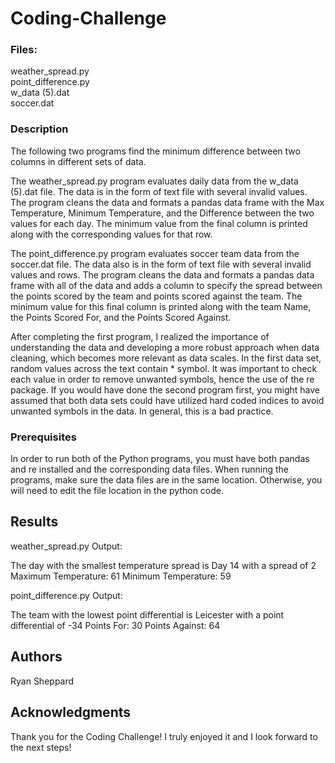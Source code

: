# Coding-Challenge

### Files:
weather_spread.py   
point_difference.py   
w_data (5).dat    
soccer.dat    

### Description

The following two programs find the minimum difference between two columns in different sets of data. 

The weather_spread.py program evaluates daily data from the w_data (5).dat file. The data is in the form of text file with several invalid values. The program cleans the data and formats a pandas data frame with the Max Temperature, Minimum Temperature, and the Difference between the two values for each day. The minimum value from the final column is printed along with the corresponding values for that row.

The point_difference.py program evaluates soccer team data from the soccer.dat file. The data also is in the form of text file with several invalid values and rows. The program cleans the data and formats a pandas data frame with all of the data and adds a column to specify the spread between the points scored by the team and points scored against the team. The minimum value for this final column is printed along with the team Name, the Points Scored For, and the Points Scored Against.

After completing the first program, I realized the importance of understanding the data and developing a more robust approach when data cleaning, which becomes more relevant as data scales. In the first data set, random values across the text contain * symbol. It was important to check each value in order to remove unwanted symbols, hence the use of the re package. If you would have done the second program first, you might have assumed that both data sets could have utilized hard coded indices to avoid unwanted symbols in the data. In general, this is a bad practice.

### Prerequisites

In order to run both of the Python programs, you must have both pandas and re installed and the corresponding data files. When running the programs, make sure the data files are in the same location. Otherwise, you will need to edit the file location in the python code. 


## Results

weather_spread.py Output:

The day with the smallest temperature spread is Day 14 with a spread of 2
Maximum Temperature: 61
Minimum Temperature: 59

point_difference.py Output:

The team with the lowest point differential is Leicester with a point differential of -34
Points For:  30
Points Against:  64

## Authors

Ryan Sheppard

## Acknowledgments

Thank you for the Coding Challenge! I truly enjoyed it and I look forward to the next steps!
